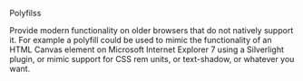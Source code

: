 Polyfilss

Provide modern functionality on older browsers that do not natively support it. For example a polyfill could be used to mimic the functionality of an HTML Canvas element on Microsoft Internet Explorer 7 using a Silverlight plugin, or mimic support for CSS rem units, or text-shadow, or whatever you want.